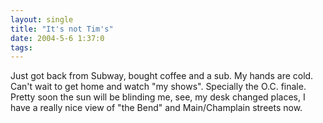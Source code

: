 ```yaml
---
layout: single
title: "It's not Tim's"
date: 2004-5-6 1:37:0
tags: 
---
```


Just got back from Subway, bought coffee and a sub. My hands are cold. Can't wait to get home and watch "my shows". Specially the O.C. finale. Pretty soon the sun will be blinding me, see, my desk changed places, I have a really nice view of "the Bend" and Main/Champlain streets now.

